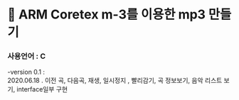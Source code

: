 # :iphone: ARM Coretex m-3를 이용한 mp3 만들기 
### 사용언어 : C

-version 0.1 : <br>
  2020.06.18 . 이전 곡, 다음곡, 재생, 일시정지 , 빨리감기, 곡 정보보기, 음악 리스트 보기, interface일부 구현
